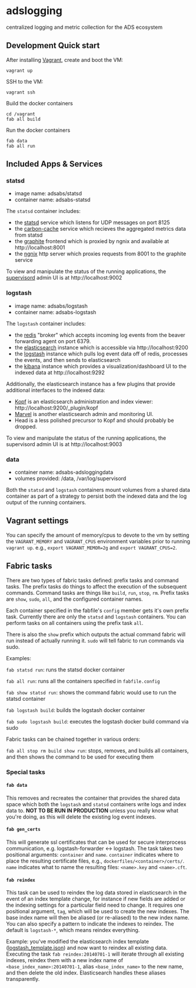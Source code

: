adslogging
==========

centralized logging and metric collection for the ADS ecosystem

## Development Quick start

After installing [Vagrant](http://vagrantup.com/), create and boot the VM:

	vagrant up

SSH to the VM:

	vagrant ssh

Build the docker containers

    cd /vagrant
    fab all build

Run the docker containers

	fab data
    fab all run

## Included Apps & Services

### statsd

- image name: adsabs/statsd
- container name: adsabs-statsd

The `statsd` container includes:

* the [statsd](https://github.com/etsy/statsd/) service which listens for UDP messages on port 8125
* the [carbon-cache](http://graphite.readthedocs.org/en/latest/carbon-daemons.html) service which recieves the aggregated metrics data from statsd
* the [graphite](http://graphite.readthedocs.org/en/latest/index.html) frontend which is proxied by ngnix and available at http://localhost:8001
* the [ngnix](http://nginx.org/) http server which proxies requests from 8001 to the graphite service

To view and manipulate the status of the running applications, the [supervisord](http://supervisord.org/) admin UI is at http://localhost:9002

### logstash

- image name: adsabs/logstash
- container name: adsabs-logstash

The `logstash` container includes:

* the [redis](http://redis.io) "broker" which accepts incoming log events from the beaver forwarding agent on port 6379.
* the [elasticsearch](http://elasticsearch.org) instance which is accessible via http://localhost:9200
* the [logstash](http://logstash.net) instance which pulls log event data off of redis, processes the events, and then sends to elasticsearch
* the [kibana](http://www.elasticsearch.org/overview/kibana/) instance which provides a visualization/dashboard UI to the indexed data at http://localhost:9292

Additionally, the elasticsearch instance has a few plugins that provide additional interfaces to the indexed data:

* [Kopf](https://github.com/lmenezes/elasticsearch-kopf) is an elasticsearch administration and index viewer: http://localhost:9200/_plugin/kopf
* [Marvel](http://www.elasticsearch.org/overview/marvel/) is another elasticsearch admin and monitoring UI.
* Head is a less polished precursor to Kopf and should probably be dropped.

To view and manipulate the status of the running applications, the supervisord admin UI is at http://localhost:9003

### data

- container name: adsabs-adsloggingdata
- volumes provided: /data, /var/log/supervisord

Both the `statsd` and `logstash` containers mount volumes from a shared data container as part of a strategy to persist both the indexed data and the log output of the running containers.

## Vagrant settings

You can specify the amount of memory/cpus to devote to the vm by setting the `VAGRANT_MEMORY` and `VAGRANT_CPUS` environment variables prior to running `vagrant up`. e.g., `export VAGRANT_MEMOR=2g` and `export VAGRANT_CPUS=2`.

## Fabric tasks

There are two types of fabric tasks defined: prefix tasks and command tasks. The prefix tasks do things to affect the execution of the subsequent commands. Command tasks are things like `build`, `run`, `stop`, `rm`. Prefix tasks are `show`, `sudo`, `all`, and the configured container names.

Each container specified in the fabfile's `config` member gets it's own prefix task. Currently there are only the `statsd` and `logstash` containers. You can perform tasks on all containers using the prefix task `all`.

There is also the `show` prefix which outputs the actual command fabric will run instead of actually running it. `sudo` will tell fabric to run commands via sudo.

Examples:

`fab statsd run`: runs the statsd docker container

`fab all run`: runs all the containers specified in `fabfile.config`

`fab show statsd run`: shows the command fabric would use to run the statsd container

`fab logstash build`: builds the logstash docker container

`fab sudo logstash build`: executes the logstash docker build command via sudo

Fabric tasks can be chained together in various orders:

`fab all stop rm build show run`: stops, removes, and builds all containers, and then shows the command to be used for executing them

### Special tasks

#### `fab data` 
This removes and recreates the container that provides the shared data space which both the `logstash` and `statsd` containers write logs and index data to. **NOT TO BE RUN IN PRODUCTION** unless you really know what you're doing, as this will delete the existing log event indexes.

#### `fab gen_certs`
This will generate ssl certificates that can be used for secure interprocess communication, e.g. logstash-forwarder <-> logstash. The task takes two positional arguments: `container` and `name`. `container` indicates where to place the resulting certificate files, e.g., `dockerfiles/<container>/certs/`. `name` indicates what to name the resulting files: `<name>.key` and `<name>.cft`.

#### `fab reindex` 
This task can be used to reindex the log data stored in elasticsearch in the event of an index template change, for instance if new fields are added or the indexing settings for a particular field need to change. It requires one positional argument, `tag`, which will be used to create the new indexes. The base index name will then be aliased (or re-aliased) to the new index name. You can also specify a pattern to indicate the indexes to reindex. The default is `logstash-*`, which means reindex everything.

Example: you've modified the elasticsearch index template ([logstash_template.json](dockerfiles/logstash/assets/logstash_template.json)) and now want to reindex all existing data. Executing the task `fab reindex:20140701-1` will iterate through all existing indexes, reindex them with a new index name of `<base_index_name>:20140701-1`, alias `<base_index_name>` to the new name, and then delete the old index. Elasticsearch handles these aliases transparently.


